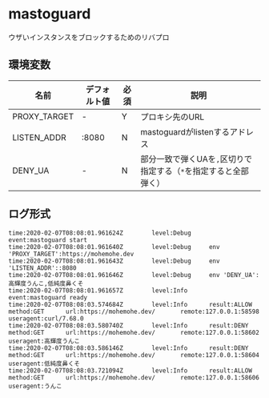 # mastoguard

ウザいインスタンスをブロックするためのリバプロ

## 環境変数

| 名前 | デフォルト値 | 必須 | 説明 |
| - | - | - | - |
| PROXY_TARGET | \- | Y | プロキシ先のURL |
| LISTEN_ADDR | :8080 | N | mastoguardがlistenするアドレス |
| DENY_UA | \- | N | 部分一致で弾くUAを`,`区切りで指定する（`*`を指定すると全部弾く） |

## ログ形式

```
time:2020-02-07T08:08:01.961624Z        level:Debug     event:mastoguard start
time:2020-02-07T08:08:01.961640Z        level:Debug     env 'PROXY_TARGET':https://mohemohe.dev
time:2020-02-07T08:08:01.961643Z        level:Debug     env 'LISTEN_ADDR'::8080
time:2020-02-07T08:08:01.961646Z        level:Debug     env 'DENY_UA':高輝度うんこ,低純度鼻くそ
time:2020-02-07T08:08:01.961657Z        level:Info      event:mastoguard ready
time:2020-02-07T08:08:03.574684Z        level:Info      result:ALLOW    method:GET      url:https://mohemohe.dev/       remote:127.0.0.1:58598  useragent:curl/7.68.0
time:2020-02-07T08:08:03.580740Z        level:Info      result:DENY     method:GET      url:https://mohemohe.dev/       remote:127.0.0.1:58602  useragent:高輝度うんこ
time:2020-02-07T08:08:03.586146Z        level:Info      result:DENY     method:GET      url:https://mohemohe.dev/       remote:127.0.0.1:58604  useragent:低純度鼻くそ
time:2020-02-07T08:08:03.721094Z        level:Info      result:ALLOW    method:GET      url:https://mohemohe.dev/       remote:127.0.0.1:58606  useragent:うんこ
```